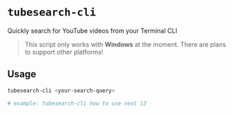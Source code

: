 # `tubesearch-cli`

Quickly search for YouTube videos from your Terminal CLI

> This script only works with **Windows** at the moment. There are plans to support other platforms!

## Usage

```bash
tubesearch-cli <your-search-query>

# example: tubesearch-cli how to use next 13
```
